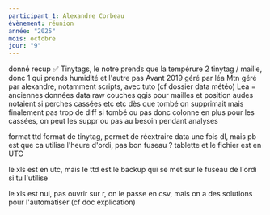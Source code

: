 ```yaml
---
participant_1: Alexandre Corbeau
évènement: réunion
année: "2025"
mois: octobre
jour: "9"
---
```

donné recup ✅
 Tinytags, le notre prends que la tempérure
 2 tinytag / maille, donc 1 qui prends humidité et l'autre pas
 Avant 2019 géré par léa
 Mtn géré par alexandre, notamment scripts, avec tuto (cf dossier data météo)
Lea = anciennes données
data raw
couches qgis pour mailles et position
audes notaient si perches cassées etc etc
dès que tombé on supprimait mais finalement pas trop de diff si tombé ou pas
donc colonne en plus pour les cassées, on peut les suppr ou pas au besoin pendant analyses 

format ttd format de tinytag, permet de réextraire data une fois dl, mais pb est que ca utilise l'heure d'ordi, pas bon fuseau ? tablette et le fichier est en UTC

le xls est en utc, mais le ttd est le backup qui se met sur le fuseau de l'ordi si tu l'utilise

le xls est nul, pas ouvrir sur r, on le passe en csv, mais on a des solutions pour l'automatiser (cf doc explication)


